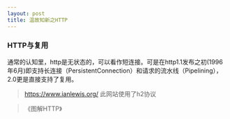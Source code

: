 ```yaml
---
layout: post
title: 温故知新之HTTP
---
```



### HTTP与复用

通常的认知里，http是无状态的，可以看作短连接。可是在http1.1发布之初(1996年6月)即支持长连接（PersistentConnection）和请求的流水线（Pipelining）， 2.0更是直接支持了复用。

> https://www.ianlewis.org/ 此网站使用了h2协议


> 《图解HTTP》


